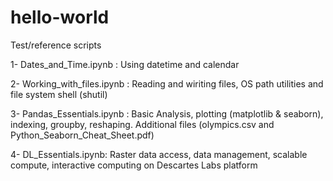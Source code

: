 # hello-world

Test/reference scripts


1- Dates_and_Time.ipynb : Using datetime and calendar
 
2- Working_with_files.ipynb : Reading and wiriting files, OS path utilities and file system shell (shutil)
 
3- Pandas_Essentials.ipynb : Basic Analysis, plotting (matplotlib & seaborn), indexing, groupby, reshaping.
Additional files (olympics.csv and Python_Seaborn_Cheat_Sheet.pdf)

4- DL_Essentials.ipynb: Raster data access, data management, scalable compute, interactive computing on Descartes Labs platform
